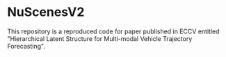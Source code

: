 # NuScenesV2

This repository is a reproduced code for paper published in ECCV entitled "Hierarchical Latent Structure for Multi-modal Vehicle Trajectory Forecasting".
